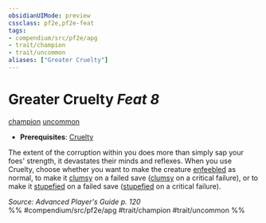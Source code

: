 ```yaml
---
obsidianUIMode: preview
cssclass: pf2e,pf2e-feat
tags:
- compendium/src/pf2e/apg
- trait/champion
- trait/uncommon
aliases: ["Greater Cruelty"]
---
```

# Greater Cruelty  *Feat 8*  
[champion](/rules/traits/champion.md)  [uncommon](/rules/traits/uncommon.md)  

- **Prerequisites**: [Cruelty](/compendium/feats/cruelty-apg.md)

The extent of the corruption within you does more than simply sap your foes' strength, it devastates their minds and reflexes. When you use Cruelty, choose whether you want to make the creature [enfeebled](/rules/conditions.md#Enfeebled) as normal, to make it [clumsy](/rules/conditions.md#Clumsy) on a failed save ([clumsy](/rules/conditions.md#Clumsy) on a critical failure), or to make it [stupefied](/rules/conditions.md#Stupefied) on a failed save ([stupefied](/rules/conditions.md#Stupefied) on a critical failure).

*Source: Advanced Player's Guide p. 120*  
%% #compendium/src/pf2e/apg #trait/champion #trait/uncommon %%